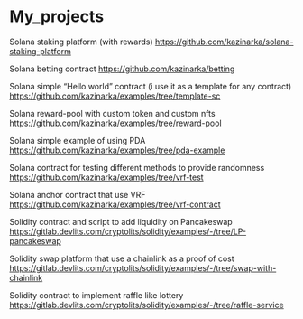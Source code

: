# My_projects

Solana staking platform (with rewards)
https://github.com/kazinarka/solana-staking-platform

Solana betting contract
https://github.com/kazinarka/betting

Solana simple “Hello world”  contract (i use it as a template for any contract)
https://github.com/kazinarka/examples/tree/template-sc

Solana reward-pool with custom token and custom nfts
https://github.com/kazinarka/examples/tree/reward-pool

Solana simple example of using PDA
https://github.com/kazinarka/examples/tree/pda-example

Solana contract for testing different methods to provide randomness
https://github.com/kazinarka/examples/tree/vrf-test

Solana anchor contract that use VRF
https://github.com/kazinarka/examples/tree/vrf-contract

Solidity contract and script to add liquidity on Pancakeswap
https://gitlab.devlits.com/cryptolits/solidity/examples/-/tree/LP-pancakeswap

Solidity swap platform that use a chainlink as a proof of cost
https://gitlab.devlits.com/cryptolits/solidity/examples/-/tree/swap-with-chainlink

Solidity contract to implement raffle like lottery
https://gitlab.devlits.com/cryptolits/solidity/examples/-/tree/raffle-service
